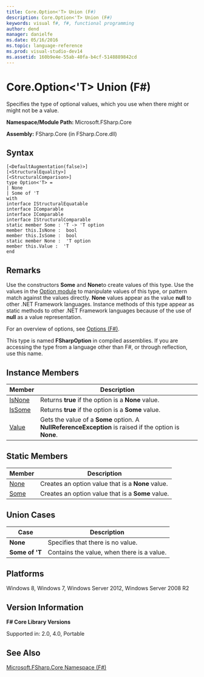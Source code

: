 ```yaml
---
title: Core.Option<'T> Union (F#)
description: Core.Option<'T> Union (F#)
keywords: visual f#, f#, functional programming
author: dend
manager: danielfe
ms.date: 05/16/2016
ms.topic: language-reference
ms.prod: visual-studio-dev14
ms.assetid: 160b9e4e-55ab-40fa-b4cf-5148889842cd 
---
```


# Core.Option<'T> Union (F#)

Specifies the type of optional values, which you use when there might or might not be a value.

**Namespace/Module Path:** Microsoft.FSharp.Core

**Assembly:** FSharp.Core (in FSharp.Core.dll)


## Syntax

```
[<DefaultAugmentation(false)>]
[<StructuralEquality>]
[<StructuralComparison>]
type Option<'T> =
| None
| Some of 'T
with
interface IStructuralEquatable
interface IComparable
interface IComparable
interface IStructuralComparable
static member Some : 'T -> 'T option
member this.IsNone :  bool
member this.IsSome :  bool
static member None :  'T option
member this.Value :  'T
end
```

## Remarks
Use the constructors **Some** and **None**to create values of this type. Use the values in the [Option module](https://msdn.microsoft.com/library/e615e4d3-bbbb-49ba-addc-6061ea2e2f4c) to manipulate values of this type, or pattern match against the values directly. **None** values appear as the value **null** to other .NET Framework languages. Instance methods of this type appear as static methods to other .NET Framework languages because of the use of **null** as a value representation.

For an overview of options, see [Options &#40;F&#35;&#41;](Options-%5BFSharp%5D.md).

This type is named **FSharpOption** in compiled assemblies. If you are accessing the type from a language other than F#, or through reflection, use this name.


## Instance Members


|Member|Description|
|------|-----------|
|[IsNone](https://msdn.microsoft.com/library/f08532ca-1716-4f60-ae59-8ef6256df234)|Returns **true** if the option is a **None** value.|
|[IsSome](https://msdn.microsoft.com/library/c5088d51-c5d7-425f-a77f-12c379bb356f)|Returns **true** if the option is a **Some** value.|
|[Value](https://msdn.microsoft.com/library/c79f68e8-11fd-45b1-a053-e8fc38b56df7)|Gets the value of a **Some** option. A **NullReferenceException** is raised if the option is **None**.|

## Static Members


|Member|Description|
|------|-----------|
|[None](https://msdn.microsoft.com/library/83ef260a-aa33-4e6f-aee6-b9bf0a461476)|Creates an option value that is a **None** value.|
|[Some](https://msdn.microsoft.com/library/12f048d2-e293-4596-accb-de036ecd63fc)|Creates an option value that is a **Some** value.|

## Union Cases


|Case|Description|
|----|-----------|
|**None**|Specifies that there is no value.|
|**Some of 'T**|Contains the value, when there is a value.|

## Platforms
Windows 8, Windows 7, Windows Server 2012, Windows Server 2008 R2


## Version Information
**F# Core Library Versions**

Supported in: 2.0, 4.0, Portable




## See Also
[Microsoft.FSharp.Core Namespace &#40;F&#35;&#41;](Microsoft.FSharp.Core-Namespace-%5BFSharp%5D.md)

